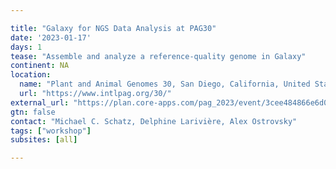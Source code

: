 ```yaml
---

title: "Galaxy for NGS Data Analysis at PAG30"
date: '2023-01-17'
days: 1
tease: "Assemble and analyze a reference-quality genome in Galaxy"
continent: NA
location: 
  name: "Plant and Animal Genomes 30, San Diego, California, United States"
  url: "https://www.intlpag.org/30/"
external_url: "https://plan.core-apps.com/pag_2023/event/3cee484866e6d00c5e492240c4d2d535"
gtn: false
contact: "Michael C. Schatz, Delphine Larivière, Alex Ostrovsky"
tags: ["workshop"]
subsites: [all]

---
```

